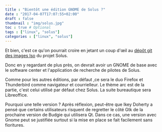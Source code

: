 ```yaml
---
title : "Bientôt une édition GNOME de Solus ?"
date : "2017-04-07T17:07:55+02:00"
draft : false
thumbnail : "img/solus.jpg"
toc : true # Optional
tags : ["linux", "solus"]
categories : ["linux", "solus"]
---
```


Et bien, c'est ce qu'on pourrait croire en jetant un coup d'œil au [dépôt git des images Iso](https://git.solus-project.com/images/gnome/) du projet Solus.

Donc en y regardant de plus près, on devrait avoir un GNOME de base avec le software center et l'application de recherche de pilotes de Solus.

Comme pour les autres éditions, par défaut ,ce sera le duo Firefox et Thunderbird comme navigateur et courrielleur. Le thème arc est de la partie, c'est celui utilisé par défaut chez Solus. La suite bureautique sera Libreoffice.

Pourquoi une telle version ? Après réflexion, peut-être que Ikey Doherty a pensé que certains utilisateurs risquent de regretter le côté Gtk de la prochaine version de Budgie qui utilisera Qt. Dans ce cas, une version avec Gnome peut se justifiée surtout si la mise en place se fait facilement sans fioritures.
